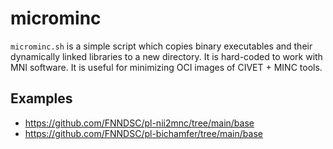 # microminc

`microminc.sh` is a simple script which copies binary executables and their dynamically linked libraries to a new directory.
It is hard-coded to work with MNI software. It is useful for minimizing OCI images of CIVET + MINC tools.


## Examples

- https://github.com/FNNDSC/pl-nii2mnc/tree/main/base
- https://github.com/FNNDSC/pl-bichamfer/tree/main/base
